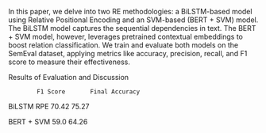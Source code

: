In this paper, we delve into two RE methodologies: a BiLSTM-based model using Relative Positional Encoding and an SVM-based (BERT + SVM) model. The BiLSTM model captures the sequential dependencies in text. The BERT + SVM model, however, leverages pretrained contextual embeddings to boost relation classification. We train and evaluate both models on the SemEval dataset, applying metrics like accuracy, precision, recall, and F1 score to measure their effectiveness.

Results of Evaluation and Discussion

            F1 Score       Final Accuracy
            
BiLSTM RPE  70.42           75.27

BERT + SVM  59.0            64.26

